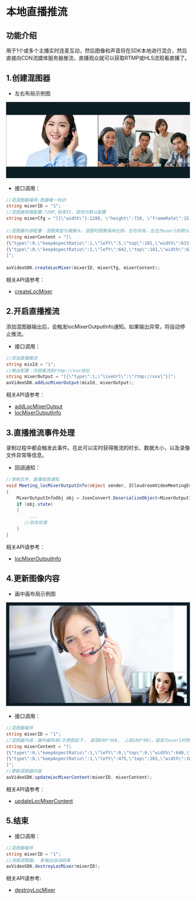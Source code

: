 # 本地直播推流

## 功能介绍

用于1个或多个主播实时连麦互动，然后图像和声音将在SDK本地进行混合，然后直接向CDN流媒体服务器推流，直播观众就可以获取RTMP或HLS流观看直播了。

<h2 id=live_createLocMixer>1.创建混图器</h2>

- 左右布局示例图

![左右布局示例图](./images/layout_2.jpg)

- 接口调用：

```csharp
//混混图器编号:图器唯一标识
string mixerID = "1";
//混图器规格配置:720P,帧率15，其他为默认配置
string mixerCfg = "[{\"width\"}:1280, \"height\":720, \"frameRate\":15]";

//混图器内容配置：混图类型为摄像头，混图时图像保持比例，左右布局，左边为user1的默认摄像头， 右边为user1的默认摄像头
string mixerContent = "[\
{\"type\":0,\"keepAspectRatio\":1,\"left\":5,\"top\":181,\"width\":633,\"height\":356,\"param\":{\"camid\":\"usr1.-1\"}},\
{\"type\":0,\"keepAspectRatio\":1,\"left\":642,\"top\":181,\"width\":633,\"height\":356,\"param\":{\"camid\":\"usr2.-1\"}}\
]";

axVideoSDK.createLocMixer(mixerID, mixerCfg, mixerContent);

```

相关API请参考：
* [createLocMixer](API.md#createLocMixer)


<h2 id=live_addLocMixerOutput>2.开启直播推流</h2>

添加混图器输出后，会触发locMixerOutputInfo通知。如果输出异常，将自动停止推流。

- 接口调用：

```csharp
//添加直播推流
string mixId = "1";
//输出配置：内容推流到rtmp://xxx地址
string mixerOutput = "[{\"type\":1,\"liveUrl\":\"rtmp://xxx\"}]";
axVideoSDK.addLocMixerOutput(mixId, mixerOutput);
```

相关API请参考：
* [addLocMixerOutput](API.md#addLocMixerOutput)
* [locMixerOutputInfo](API.md#locMixerOutputInfo)


<h2 id=live_locMixerOutputInfo>3.直播推流事件处理</h2>

录制过程中都会触发此事件。在此可以实时获得推流的时长、数据大小，以及录像文件异常等信息。

- 回调通知：

```csharp
//录制文件、直播信息通知
void Meeting_locMixerOutputInfo(object sender, ICloudroomVideoMeetingEvents_locMixerOutputInfoEvent e)
{
    MixerOutputInfoObj obj = JsonConvert.DeserializeObject<MixerOutputInfoObj>(e.p_outputInfo);
    if (obj.state)
    {
	     ...
       //状态处理
    }
}

```

相关API请参考：
* [locMixerOutputInfo](API.md#locMixerOutputInfo)

<h2 id=live_updateLocMixerContent>4.更新图像内容</h2>

- 画中画布局示例图

![画中画布局示例图](./images/layout_overlap.jpg)

- 接口调用：

```csharp
//混图器编号
string mixerID = "1";
//混图器内容：画中画布局(示例图如下， 底层640*360， 上层160*90)，底层为user1的默认摄像头， 上层为user2的默认摄像头
string mixerContent = "[\
{\"type\":0,\"keepAspectRatio\":1,\"left\":0,\"top\":0,\"width\":640,\"height\":360,\"param\":{\"camid\":\"usr1.-1\"}},\
{\"type\":0,\"keepAspectRatio\":1,\"left\":475,\"top\":265,\"width\":160,\"height\":90,\"param\":{\"camid\":\"usr2.-1\"}}\
]";
//更新混图器内容
axVideoSDK.updateLocMixerContent(mixerID, mixerContent);

```

相关API请参考：
* [updateLocMixerContent](API.md#updateLocMixerContent)


<h2 id=live_destroyLocMixer> 5.结束</h2>


- 接口调用：

```csharp
//混图器编号
string mixerID = "1";
//消毁混图器， 各输出自动结束
axVideoSDK.destroyLocMixer(mixerID);

```

相关API请参考:
* [destroyLocMixer](API.md#destroyLocMixer)
